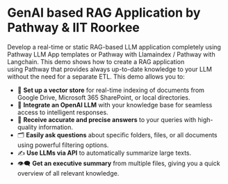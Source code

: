 # GenAI based RAG Application by Pathway & IIT Roorkee
Develop a real-time or static RAG-based LLM application completely using Pathway LLM App templates or Pathway with Llamaindex / Pathway with Langchain.
This demo shows how to create a RAG application using Pathway that provides always up-to-date knowledge to your LLM without the need for a separate ETL.
This demo allows you to:
- 📂 **Set up a vector store** for real-time indexing of documents from Google Drive, Microsoft 365 SharePoint, or local directories.
- 🤖 **Integrate an OpenAI LLM** with your knowledge base for seamless access to intelligent responses.
- 🎯 **Receive accurate and precise answers** to your queries with high-quality information.
- 🗂️ **Easily ask questions** about specific folders, files, or all documents using powerful filtering options.
- ✍️ **Use LLMs via API** to automatically summarize large texts.
- 👁️‍🗨️ **Get an executive summary** from multiple files, giving you a quick overview of all relevant knowledge.

  
